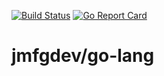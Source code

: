 [![Build Status](https://travis-ci.org/jmfgdev/go-lang.svg?branch=master)](https://travis-ci.org/jmfgdev/go-lang)
[![Go Report Card](https://goreportcard.com/badge/github.com/jmfgdev/go-lang)](https://goreportcard.com/report/github.com/jmfgdev/go-lang)
# jmfgdev/go-lang
